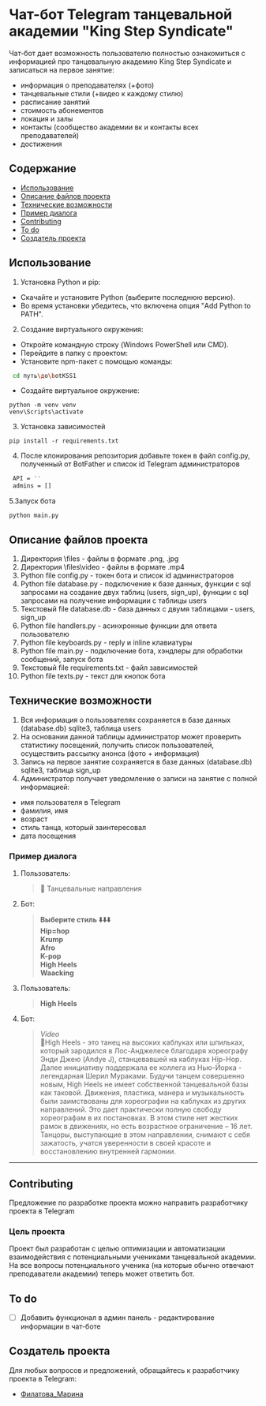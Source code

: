 # Чат-бот Telegram танцевальной академии "King Step Syndicate"
Чат-бот дает возможность пользователю полностью ознакомиться с информацией про танцевальную академию King Step Syndicate и записаться на первое занятие:
- информация о преподавателях (+фото)
- танцевальные стили (+видео к каждому стилю)
- расписание занятий
- стоимость абонементов
- локация и залы
- контакты (сообщество академии вк и контакты всех преподавателей)
- достижения


## Содержание
- [Использование](#использование)
- [Описание файлов проекта](#описание-файлов-проекта)
- [Технические возможности](#технические-возможности)
- [Пример диалога](#пример-диалога)
- [Contributing](#contributing)
- [To do](#to-do)
- [Создатель проекта](#создатель-проекта)




## Использование

1. Установка Python и pip:
- Скачайте и установите Python (выберите последнюю версию).
- Во время установки убедитесь, что включена опция "Add Python to PATH".
2. Создание виртуального окружения:
- Откройте командную строку (Windows PowerShell или CMD).
- Перейдите в папку с проектом:
- Установите npm-пакет с помощью команды:
```sh
 cd путь\до\botKSS1
```
- Создайте виртуальное окружение:
```
python -m venv venv
venv\Scripts\activate
```
3. Установка зависимостей
```
pip install -r requirements.txt
```
4. После клонирования репозитория добавьте токен в файл config.py, полученный от BotFather и список id Telegram администраторов
```sh
 API = ''
 admins = []
```
5.Запуск бота
```commandline
python main.py
```

## Описание файлов проекта
1. Директория \files - файлы в формате .png, .jpg
2. Директория \files\video - файлы в формате .mp4
3. Python file config.py - токен бота и список id администраторов
4. Python file database.py - подключение к базе данных, функции с sql запросами на создание двух таблиц (users, sign_up), функции с sql запросами на получение информации с таблицы users
5. Текстовый file database.db - база данных с двумя таблицами - users, sign_up
6. Python file handlers.py - асинхронные функции для ответа пользователю
7. Python file keyboards.py - reply и inline клавиатуры
8. Python file main.py - подключение бота, хэндлеры для обработки сообщений, запуск бота
9. Текстовый file requirements.txt - файл зависимостей
10. Python file texts.py - текст для кнопок бота


## Технические возможности

1. Вся информация о пользователях сохраняется в базе данных (database.db) sqlite3, таблица users
2. На основании данной таблицы администратор может проверить статистику посещений, получить список пользователей, 
осуществить рассылку анонса (фото + информация)
3. Запись на первое занятие сохраняется в базе данных (database.db) sqlite3, таблица sign_up
4. Администратор получает уведомление о записи на занятие с полной информацией:
- имя пользователя в Telegram
- фамилия, имя
- возраст
- стиль танца, который заинтересовал 
- дата посещения

### Пример диалога
1. Пользователь:
   > 📌 Танцевальные направления
2. Бот:
   >  **Выберите стиль ⬇️⬇️⬇️**  
   > **Hip=hop**\
   > **Krump**\
   > **Afro**\
   > **K-pop**\
   > **High Heels**\
   > **Waacking**

3. Пользователь:

   > **High Heels**  
2. Бот:
   >  *Video*\
   > 👠High Heels - это танец на высоких каблуках или шпильках, который зародился в Лос-Анджелесе благодаря хореографу Энди Джею (Andye J), станцевавшей на каблуках Hip-Hop. 
Далее инициативу поддержала ее коллега из Нью-Йорка - легендарная Шерил Мураками.
Будучи танцем совершенно новым, High Heels не имеет собственной танцевальной базы как таковой. Движения, пластика, манера и музыкальность были заимствованы для хореографии на каблуках из других направлений. 
Это дает практически полную свободу хореографам в их постановках. В этом стиле нет жестких рамок в движениях, но есть возрастное ограничение – 16 лет. 
Танцоры, выступающие в этом направлении, снимают с себя зажатость, учатся уверенности в своей красоте и восстановлению внутренней гармонии.
     

---


## Contributing
Предложение по разработке проекта можно направить разработчику проекта в Telegram


### Цель проекта
Проект был разработан с целью оптимизации и автоматизации взаимодействия с потенциальными учениками танцевальной академии.
На все вопросы потенциального ученика (на которые обычно отвечают преподаватели академии)
теперь может ответить бот.

## To do
- [ ] Добавить функционал в админ панель - редактирование информации в чат-боте


## Создатель проекта
Для любых вопросов и предложений, обращайтесь к разработчику проекта в Telegram:

- [Филатова_Марина](tg:https://t.me/Marina_f_si) 

